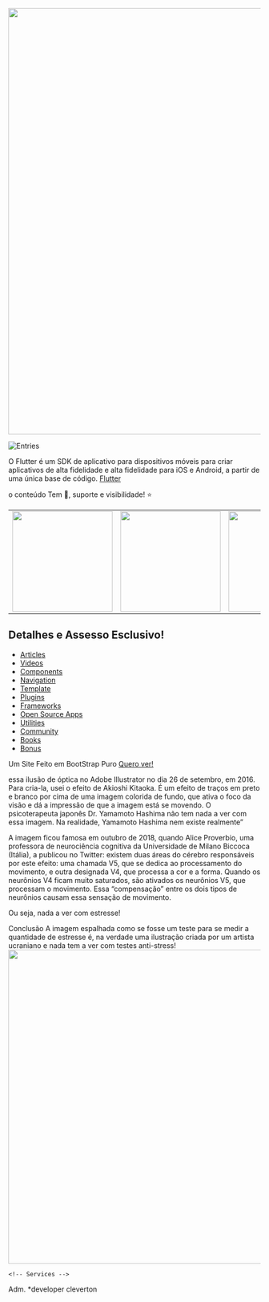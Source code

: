 
[<img src="https://user-images.githubusercontent.com/1295961/45949308-cbb2f680-bffb-11e8-8054-28c35ed6d132.png" align="center" width="850">](#)


  <img alt="Entries" src="https://img.shields.io/badge/Items-223-lightgrey.svg" />
  <a href="#">
   
  </a>
</p>
O Flutter é um SDK de aplicativo para dispositivos móveis para criar aplicativos de alta fidelidade e alta fidelidade para iOS e Android, a partir de uma única base de código.
<a href="# /">Flutter</a>  

 o conteúdo Tem 📖, suporte e visibilidade! ⭐
<div style="text-align: center"><table><tr>
  <td style="text-align: center">
  <a href="https://twitter.com/BlueAquilae/status/1049315328835182592">
    <img src="https://i.imgur.com/1Xdsp92.gif" width="200"/></a>
</td>
<td style="text-align: center">
  <a href="https://marcinszalek.pl/flutter/filter-menu-ui-challenge/">
<img src="https://marcinszalek.pl/wp-content/uploads/2018/05/ff_16.gif" width="200" />
  </a>
</td>
<td style="text-align: center">
  <a href="#">
<img src="https://user-images.githubusercontent.com/1295961/42728108-34e485a0-87b3-11e8-94af-224f81bec82d.gif" width="200"/>
  </a>
</td>
  <td style="text-align: center">
<img src="https://raw.githubusercontent.com/letsar/flutter_staggered_grid_view/master/doc/images/dynamic_tile_sizes.gif" width="200"/>
</td>
</tr></table></div>

## Detalhes e Assesso Esclusivo!

- [Articles](#articles)
- [Videos](#videos)
- [Components](#components)
- [Navigation](#navigation)
- [Template](#templates)
- [Plugins](#plugins)
- [Frameworks](#frameworks)
- [Open Source Apps](#open-source-apps)
- [Utilities](#utilities)
- [Community](#community)
- [Books](#books)
- [Bonus](#bonus)
 <p class="lead mb-5">  Um Site Feito em BootStrap Puro <a href=" http://bootstrap-puro.tk/ "> Quero ver! </a></p>
    
 essa ilusão de óptica no Adobe Illustrator no dia 26 de setembro, em 2016. Para cria-la, usei o efeito de Akioshi Kitaoka. É um efeito de traços em preto e branco por cima de uma imagem colorida de fundo, que ativa o foco da visão e dá a impressão de que a imagem está se movendo. O psicoterapeuta japonês Dr. Yamamoto Hashima não tem nada a ver com essa imagem. Na realidade, Yamamoto Hashima nem existe realmente”

A imagem ficou famosa em outubro de 2018, quando Alice Proverbio, uma professora de neurociência cognitiva da Universidade de Milano Biccoca (Itália), a publicou no Twitter:
existem duas áreas do cérebro responsáveis por este efeito: uma chamada V5, que se dedica ao processamento do movimento, e outra designada V4, que processa a cor e a forma. Quando os neurônios V4 ficam muito saturados, são ativados os neurônios V5, que processam o movimento. Essa “compensação” entre os dois tipos de neurônios causam essa sensação de movimento.

Ou seja, nada a ver com estresse!

Conclusão
A imagem espalhada como se fosse um teste para se medir a quantidade de estresse é, na verdade uma ilustração criada por um artista ucraniano e nada tem a ver com testes anti-stress!  <img style="-webkit-user-select: none;cursor: zoom-in;" src="http://www.e-farsas.com/wp-content/uploads/ilusao.jpg" width="623" height="626">
           
                                        
                                        
                                        
    <!-- Services -->
Adm.
 *developer cleverton
